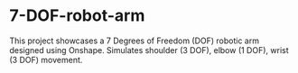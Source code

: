 # 7-DOF-robot-arm
This project showcases a 7 Degrees of Freedom (DOF) robotic arm designed using Onshape.
Simulates shoulder (3 DOF), elbow (1 DOF), wrist (3 DOF) movement.
